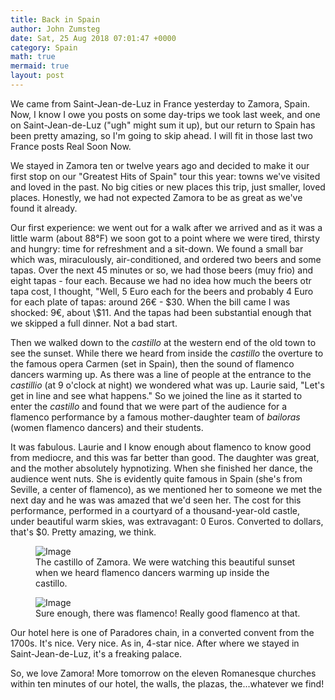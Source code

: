 ```yaml
---
title: Back in Spain
author: John Zumsteg
date: Sat, 25 Aug 2018 07:01:47 +0000
category: Spain
math: true
mermaid: true
layout: post
---
```


We came from Saint-Jean-de-Luz in France yesterday to Zamora, Spain. Now, I know I owe you posts on some day-trips we took last week, and one on Saint-Jean-de-Luz ("ugh" might sum it up), but our return to Spain has been pretty amazing, so I'm going to skip ahead. I will fit in those last two France posts Real Soon Now.

We stayed in Zamora ten or twelve years ago and decided to make it our first stop on our "Greatest Hits of Spain" tour this year: towns we've visited and loved in the past. No big cities or new places this trip, just smaller, loved places. Honestly, we had not expected Zamora to be as great as we've found it already.

Our first experience: we went out for a walk after we arrived and as it was a little warm (about 88°F) we soon got to a point where we were tired, thirsty and hungry: time for refreshment and a sit-down. We found a small bar which was, miraculously, air-conditioned, and ordered two beers and some tapas. Over the next 45 minutes or so, we had those beers (muy frio) and eight tapas - four each. Because we had no idea how much the beers otr tapa cost, I thought, "Well, 5 Euro each for the beers and probably 4 Euro for each plate of tapas: around 26€ - \$30. When the bill came I was shocked: 9€, about \\$11. And the tapas had been substantial enough that we skipped a full dinner. Not a bad start.

Then we walked down to the *castillo* at the western end of the old town to see the sunset. While there we heard from inside the *castillo* the overture to the famous opera Carmen (set in Spain), then the sound of flamenco dancers warming up. As there was a line of people at the entrance to the *castillio* (at 9 o'clock at night) we wondered what was up. Laurie said, "Let's get in line and see what happens." So we joined the line as it started to enter the *castillo* and found that we were part of the audience for a flamenco performance by a famous mother-daughter team of *bailoras* (women flamenco dancers) and their students. 

It was fabulous. Laurie and I know enough about flamenco to know good from mediocre, and this was far better than good. The daughter was great, and the mother absolutely hypnotizing. When she finished her dance, the audience went nuts. She is evidently quite famous in Spain (she's from Seville, a center of flamenco), as we mentioned her to someone we met the next day and he was was amazed that we'd seen her. The cost for this performance, performed in a courtyard of a thousand-year-old castle, under beautiful warm skies, was extravagant: 0 Euros. Converted to dollars, that's \$0. Pretty amazing, we think.



<figure class = "landscape" >
	<img src="{{"/assets/images/2018/08/DSC04550.jpg"  | prepend: site.baseurl  }}" alt="Image" />
	<figcaption>The castillo of Zamora. We were watching this beautiful sunset when we heard flamenco dancers warming up inside the castillo.</figcaption>
</figure>



<figure class = "landscape" >
<img src="{{"/assets/images/2018/08/DSC04552.jpg" | prepend: site.baseurl  }}" alt="Image" /><figcaption>Sure enough, there was flamenco! Really good flamenco at that.</figcaption></figure>


<p>Our hotel here is one of Paradores chain, in a converted convent from the 1700s. It's nice. Very nice. As in, 4-star nice. After where we stayed in Saint-Jean-de-Luz, it's a freaking palace.</p>


So, we love Zamora! More tomorrow on the eleven Romanesque churches within ten minutes of our hotel, the walls, the plazas, the...whatever we find!

